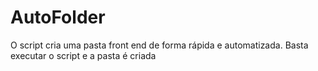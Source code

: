 # AutoFolder
O script cria uma pasta front end de forma rápida e automatizada. Basta executar o script e a pasta é criada
